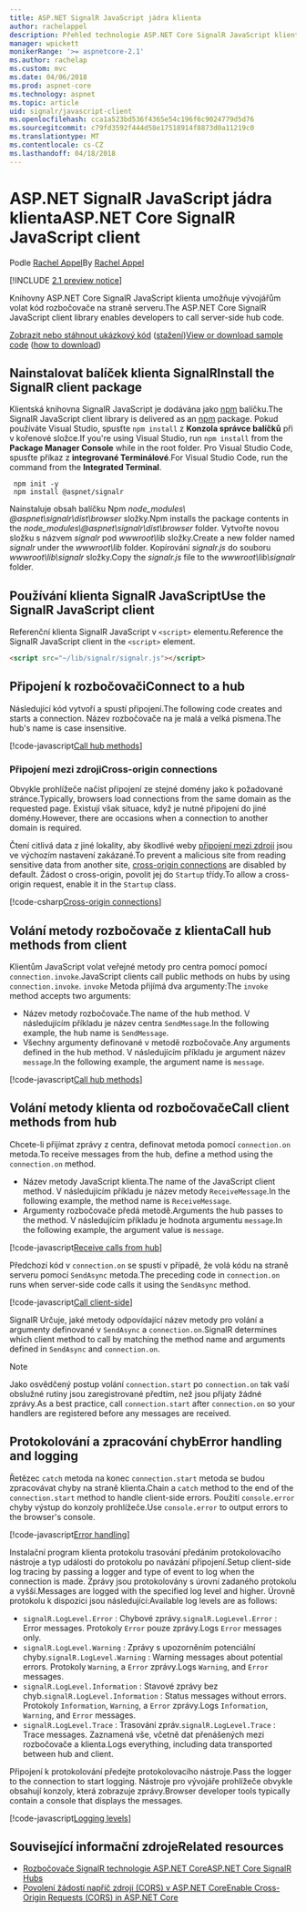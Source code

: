 ```yaml
---
title: ASP.NET SignalR JavaScript jádra klienta
author: rachelappel
description: Přehled technologie ASP.NET Core SignalR JavaScript klienta.
manager: wpickett
monikerRange: '>= aspnetcore-2.1'
ms.author: rachelap
ms.custom: mvc
ms.date: 04/06/2018
ms.prod: aspnet-core
ms.technology: aspnet
ms.topic: article
uid: signalr/javascript-client
ms.openlocfilehash: cca1a523bd536f4365e54c196f6c9024779d5d76
ms.sourcegitcommit: c79fd3592f444d58e17518914f8873d0a11219c0
ms.translationtype: MT
ms.contentlocale: cs-CZ
ms.lasthandoff: 04/18/2018
---
```

# <a name="aspnet-core-signalr-javascript-client"></a><span data-ttu-id="0ef1a-103">ASP.NET SignalR JavaScript jádra klienta</span><span class="sxs-lookup"><span data-stu-id="0ef1a-103">ASP.NET Core SignalR JavaScript client</span></span>

<span data-ttu-id="0ef1a-104">Podle [Rachel Appel](http://twitter.com/rachelappel)</span><span class="sxs-lookup"><span data-stu-id="0ef1a-104">By [Rachel Appel](http://twitter.com/rachelappel)</span></span>

[!INCLUDE [2.1 preview notice](~/includes/2.1.md)]

<span data-ttu-id="0ef1a-105">Knihovny ASP.NET Core SignalR JavaScript klienta umožňuje vývojářům volat kód rozbočovače na straně serveru.</span><span class="sxs-lookup"><span data-stu-id="0ef1a-105">The ASP.NET Core SignalR JavaScript client library enables developers to call server-side hub code.</span></span>

<span data-ttu-id="0ef1a-106">[Zobrazit nebo stáhnout ukázkový kód](https://github.com/aspnet/Docs/tree/live/aspnetcore/signalr/javascript-client/sample) ([stažení](xref:tutorials/index#how-to-download-a-sample))</span><span class="sxs-lookup"><span data-stu-id="0ef1a-106">[View or download sample code](https://github.com/aspnet/Docs/tree/live/aspnetcore/signalr/javascript-client/sample) ([how to download](xref:tutorials/index#how-to-download-a-sample))</span></span>

## <a name="install-the-signalr-client-package"></a><span data-ttu-id="0ef1a-107">Nainstalovat balíček klienta SignalR</span><span class="sxs-lookup"><span data-stu-id="0ef1a-107">Install the SignalR client package</span></span>

<span data-ttu-id="0ef1a-108">Klientská knihovna SignalR JavaScript je dodávána jako [npm](https://www.npmjs.com/) balíčku.</span><span class="sxs-lookup"><span data-stu-id="0ef1a-108">The SignalR JavaScript client library is delivered as an [npm](https://www.npmjs.com/) package.</span></span> <span data-ttu-id="0ef1a-109">Pokud používáte Visual Studio, spusťte `npm install` z **Konzola správce balíčků** při v kořenové složce.</span><span class="sxs-lookup"><span data-stu-id="0ef1a-109">If you're using Visual Studio, run `npm install` from the **Package Manager Console** while in the root folder.</span></span> <span data-ttu-id="0ef1a-110">Pro Visual Studio Code, spusťte příkaz z **integrované Terminálové**.</span><span class="sxs-lookup"><span data-stu-id="0ef1a-110">For Visual Studio Code, run the command from the **Integrated Terminal**.</span></span>

  ```console
   npm init -y
   npm install @aspnet/signalr
  ```

<span data-ttu-id="0ef1a-111">Nainstaluje obsah balíčku Npm *node_modules\\ @aspnet\signalr\dist\browser*  složky.</span><span class="sxs-lookup"><span data-stu-id="0ef1a-111">Npm installs the package contents in the *node_modules\\@aspnet\signalr\dist\browser* folder.</span></span> <span data-ttu-id="0ef1a-112">Vytvořte novou složku s názvem *signalr* pod *wwwroot\\lib* složky.</span><span class="sxs-lookup"><span data-stu-id="0ef1a-112">Create a new folder named *signalr* under the *wwwroot\\lib* folder.</span></span> <span data-ttu-id="0ef1a-113">Kopírování *signalr.js* do souboru *wwwroot\lib\signalr* složky.</span><span class="sxs-lookup"><span data-stu-id="0ef1a-113">Copy the *signalr.js* file to the *wwwroot\lib\signalr* folder.</span></span>

## <a name="use-the-signalr-javascript-client"></a><span data-ttu-id="0ef1a-114">Používání klienta SignalR JavaScript</span><span class="sxs-lookup"><span data-stu-id="0ef1a-114">Use the SignalR JavaScript client</span></span>

<span data-ttu-id="0ef1a-115">Referenční klienta SignalR JavaScript v `<script>` elementu.</span><span class="sxs-lookup"><span data-stu-id="0ef1a-115">Reference the SignalR JavaScript client in the `<script>` element.</span></span>

```html
<script src="~/lib/signalr/signalr.js"></script>
```

## <a name="connect-to-a-hub"></a><span data-ttu-id="0ef1a-116">Připojení k rozbočovači</span><span class="sxs-lookup"><span data-stu-id="0ef1a-116">Connect to a hub</span></span>

<span data-ttu-id="0ef1a-117">Následující kód vytvoří a spustí připojení.</span><span class="sxs-lookup"><span data-stu-id="0ef1a-117">The following code creates and starts a connection.</span></span> <span data-ttu-id="0ef1a-118">Název rozbočovače na je malá a velká písmena.</span><span class="sxs-lookup"><span data-stu-id="0ef1a-118">The hub's name is case insensitive.</span></span>

[!code-javascript[Call hub methods](javascript-client/sample/wwwroot/js/chat.js?range=1-2,18)]

### <a name="cross-origin-connections"></a><span data-ttu-id="0ef1a-119">Připojení mezi zdroji</span><span class="sxs-lookup"><span data-stu-id="0ef1a-119">Cross-origin connections</span></span>

<span data-ttu-id="0ef1a-120">Obvykle prohlížeče načíst připojení ze stejné domény jako k požadované stránce.</span><span class="sxs-lookup"><span data-stu-id="0ef1a-120">Typically, browsers load connections from the same domain as the requested page.</span></span> <span data-ttu-id="0ef1a-121">Existují však situace, když je nutné připojení do jiné domény.</span><span class="sxs-lookup"><span data-stu-id="0ef1a-121">However, there are occasions when a connection to another domain is required.</span></span>

<span data-ttu-id="0ef1a-122">Čtení citlivá data z jiné lokality, aby škodlivé weby [připojení mezi zdroji](xref:security/cors) jsou ve výchozím nastavení zakázané.</span><span class="sxs-lookup"><span data-stu-id="0ef1a-122">To prevent a malicious site from reading sensitive data from another site, [cross-origin connections](xref:security/cors) are disabled by default.</span></span> <span data-ttu-id="0ef1a-123">Žádost o cross-origin, povolit jej do `Startup` třídy.</span><span class="sxs-lookup"><span data-stu-id="0ef1a-123">To allow a cross-origin request, enable it in the `Startup` class.</span></span>

[!code-csharp[Cross-origin connections](javascript-client/sample/Startup.cs?highlight=29-34,55)]

## <a name="call-hub-methods-from-client"></a><span data-ttu-id="0ef1a-124">Volání metody rozbočovače z klienta</span><span class="sxs-lookup"><span data-stu-id="0ef1a-124">Call hub methods from client</span></span>

<span data-ttu-id="0ef1a-125">Klientům JavaScript volat veřejné metody pro centra pomocí pomocí `connection.invoke`.</span><span class="sxs-lookup"><span data-stu-id="0ef1a-125">JavaScript clients call public methods on hubs by using `connection.invoke`.</span></span> <span data-ttu-id="0ef1a-126">`invoke` Metoda přijímá dva argumenty:</span><span class="sxs-lookup"><span data-stu-id="0ef1a-126">The `invoke` method accepts two arguments:</span></span>

* <span data-ttu-id="0ef1a-127">Název metody rozbočovače.</span><span class="sxs-lookup"><span data-stu-id="0ef1a-127">The name of the hub method.</span></span> <span data-ttu-id="0ef1a-128">V následujícím příkladu je název centra `SendMessage`.</span><span class="sxs-lookup"><span data-stu-id="0ef1a-128">In the following example, the hub name is `SendMessage`.</span></span>
* <span data-ttu-id="0ef1a-129">Všechny argumenty definované v metodě rozbočovače.</span><span class="sxs-lookup"><span data-stu-id="0ef1a-129">Any arguments defined in the hub method.</span></span> <span data-ttu-id="0ef1a-130">V následujícím příkladu je argument název `message`.</span><span class="sxs-lookup"><span data-stu-id="0ef1a-130">In the following example, the argument name is `message`.</span></span>

[!code-javascript[Call hub methods](javascript-client/sample/wwwroot/js/chat.js?range=14)]

## <a name="call-client-methods-from-hub"></a><span data-ttu-id="0ef1a-131">Volání metody klienta od rozbočovače</span><span class="sxs-lookup"><span data-stu-id="0ef1a-131">Call client methods from hub</span></span>

<span data-ttu-id="0ef1a-132">Chcete-li přijímat zprávy z centra, definovat metoda pomocí `connection.on` metoda.</span><span class="sxs-lookup"><span data-stu-id="0ef1a-132">To receive messages from the hub, define a method using the `connection.on` method.</span></span>

* <span data-ttu-id="0ef1a-133">Název metody JavaScript klienta.</span><span class="sxs-lookup"><span data-stu-id="0ef1a-133">The name of the JavaScript client method.</span></span> <span data-ttu-id="0ef1a-134">V následujícím příkladu je název metody `ReceiveMessage`.</span><span class="sxs-lookup"><span data-stu-id="0ef1a-134">In the following example, the method name is `ReceiveMessage`.</span></span>
* <span data-ttu-id="0ef1a-135">Argumenty rozbočovače předá metodě.</span><span class="sxs-lookup"><span data-stu-id="0ef1a-135">Arguments the hub passes to the method.</span></span> <span data-ttu-id="0ef1a-136">V následujícím příkladu je hodnota argumentu `message`.</span><span class="sxs-lookup"><span data-stu-id="0ef1a-136">In the following example, the argument value is `message`.</span></span>

[!code-javascript[Receive calls from hub](javascript-client/sample/wwwroot/js/chat.js?range=4-9)]

<span data-ttu-id="0ef1a-137">Předchozí kód v `connection.on` se spustí v případě, že volá kódu na straně serveru pomocí `SendAsync` metoda.</span><span class="sxs-lookup"><span data-stu-id="0ef1a-137">The preceding code in `connection.on` runs when server-side code calls it using the `SendAsync` method.</span></span>

[!code-javascript[Call client-side](javascript-client/sample/hubs/chathub.cs?range=8-11)]

<span data-ttu-id="0ef1a-138">SignalR Určuje, jaké metody odpovídající název metody pro volání a argumenty definované v `SendAsync` a `connection.on`.</span><span class="sxs-lookup"><span data-stu-id="0ef1a-138">SignalR determines which client method to call by matching the method name and arguments defined in `SendAsync` and `connection.on`.</span></span>

> [!NOTE]
> <span data-ttu-id="0ef1a-139">Jako osvědčený postup volání `connection.start` po `connection.on` tak vaší obslužné rutiny jsou zaregistrované předtím, než jsou přijaty žádné zprávy.</span><span class="sxs-lookup"><span data-stu-id="0ef1a-139">As a best practice, call `connection.start` after `connection.on` so your handlers are registered before any messages are received.</span></span>

## <a name="error-handling-and-logging"></a><span data-ttu-id="0ef1a-140">Protokolování a zpracování chyb</span><span class="sxs-lookup"><span data-stu-id="0ef1a-140">Error handling and logging</span></span>

<span data-ttu-id="0ef1a-141">Řetězec `catch` metoda na konec `connection.start` metoda se budou zpracovávat chyby na straně klienta.</span><span class="sxs-lookup"><span data-stu-id="0ef1a-141">Chain a `catch` method to the end of the `connection.start` method to handle client-side errors.</span></span> <span data-ttu-id="0ef1a-142">Použití `console.error` chyby výstup do konzoly prohlížeče.</span><span class="sxs-lookup"><span data-stu-id="0ef1a-142">Use `console.error` to output errors to the browser's console.</span></span>

[!code-javascript[Error handling](javascript-client/sample/wwwroot/js/chat.js?range=18)]

<span data-ttu-id="0ef1a-143">Instalační program klienta protokolu trasování předáním protokolovacího nástroje a typ události do protokolu po navázání připojení.</span><span class="sxs-lookup"><span data-stu-id="0ef1a-143">Setup client-side log tracing by passing a logger and type of event to log when the connection is made.</span></span> <span data-ttu-id="0ef1a-144">Zprávy jsou protokolovány s úrovní zadaného protokolu a vyšší.</span><span class="sxs-lookup"><span data-stu-id="0ef1a-144">Messages are logged with the specified log level and higher.</span></span> <span data-ttu-id="0ef1a-145">Úrovně protokolu k dispozici jsou následující:</span><span class="sxs-lookup"><span data-stu-id="0ef1a-145">Available log levels are as follows:</span></span>

* <span data-ttu-id="0ef1a-146">`signalR.LogLevel.Error` : Chybové zprávy.</span><span class="sxs-lookup"><span data-stu-id="0ef1a-146">`signalR.LogLevel.Error` : Error messages.</span></span> <span data-ttu-id="0ef1a-147">Protokoly `Error` pouze zprávy.</span><span class="sxs-lookup"><span data-stu-id="0ef1a-147">Logs `Error` messages only.</span></span>
* <span data-ttu-id="0ef1a-148">`signalR.LogLevel.Warning` : Zprávy s upozorněním potenciální chyby.</span><span class="sxs-lookup"><span data-stu-id="0ef1a-148">`signalR.LogLevel.Warning` : Warning messages about potential errors.</span></span> <span data-ttu-id="0ef1a-149">Protokoly `Warning`, a `Error` zprávy.</span><span class="sxs-lookup"><span data-stu-id="0ef1a-149">Logs `Warning`, and `Error` messages.</span></span>
* <span data-ttu-id="0ef1a-150">`signalR.LogLevel.Information` : Stavové zprávy bez chyb.</span><span class="sxs-lookup"><span data-stu-id="0ef1a-150">`signalR.LogLevel.Information` : Status messages without errors.</span></span> <span data-ttu-id="0ef1a-151">Protokoly `Information`, `Warning`, a `Error` zprávy.</span><span class="sxs-lookup"><span data-stu-id="0ef1a-151">Logs `Information`, `Warning`, and `Error` messages.</span></span>
* <span data-ttu-id="0ef1a-152">`signalR.LogLevel.Trace` : Trasování zpráv.</span><span class="sxs-lookup"><span data-stu-id="0ef1a-152">`signalR.LogLevel.Trace` : Trace messages.</span></span> <span data-ttu-id="0ef1a-153">Zaznamená vše, včetně dat přenášených mezi rozbočovače a klienta.</span><span class="sxs-lookup"><span data-stu-id="0ef1a-153">Logs everything, including data transported between hub and client.</span></span>

<span data-ttu-id="0ef1a-154">Připojení k protokolování předejte protokolovacího nástroje.</span><span class="sxs-lookup"><span data-stu-id="0ef1a-154">Pass the logger to the connection to start logging.</span></span> <span data-ttu-id="0ef1a-155">Nástroje pro vývojáře prohlížeče obvykle obsahují konzoly, která zobrazuje zprávy.</span><span class="sxs-lookup"><span data-stu-id="0ef1a-155">Browser developer tools typically contain a console that displays the messages.</span></span>

[!code-javascript[Logging levels](javascript-client/sample/wwwroot/js/chat.js?range=1-2)]

## <a name="related-resources"></a><span data-ttu-id="0ef1a-156">Související informační zdroje</span><span class="sxs-lookup"><span data-stu-id="0ef1a-156">Related resources</span></span>

* [<span data-ttu-id="0ef1a-157">Rozbočovače SignalR technologie ASP.NET Core</span><span class="sxs-lookup"><span data-stu-id="0ef1a-157">ASP.NET Core SignalR Hubs</span></span>](xref:signalr/hubs)
* [<span data-ttu-id="0ef1a-158">Povolení žádostí napříč zdroji (CORS) v ASP.NET Core</span><span class="sxs-lookup"><span data-stu-id="0ef1a-158">Enable Cross-Origin Requests (CORS) in ASP.NET Core</span></span>](xref:security/cors)